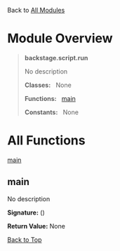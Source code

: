 Back to [All Modules](https://github.com/pyrustic/backstage/blob/master/docs/modules/README.md#readme)

# Module Overview

> **backstage.script.run**
> 
> No description
>
> **Classes:** &nbsp; None
>
> **Functions:** &nbsp; [main](#main)
>
> **Constants:** &nbsp; None

# All Functions
[main](#main)

## main
No description



**Signature:** ()



**Return Value:** None

[Back to Top](#module-overview)


